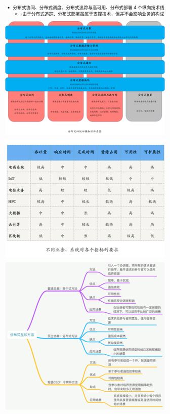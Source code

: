 


- 分布式协同、分布式调度、分布式追踪与高可用、分布式部署 4 个纵向技术线
  -  -由于分布式追踪、分布式部署虽属于支撑技术，但并不会影响业务的构成

![20211105221834](https://raw.githubusercontent.com/corykingsf/hack-interview-handbook/main/image/20211105221834.png)



![20211105232139](https://raw.githubusercontent.com/corykingsf/hack-interview-handbook/main/image/20211105232139.png)


![20211105232716](https://raw.githubusercontent.com/corykingsf/hack-interview-handbook/main/image/20211105232716.png)